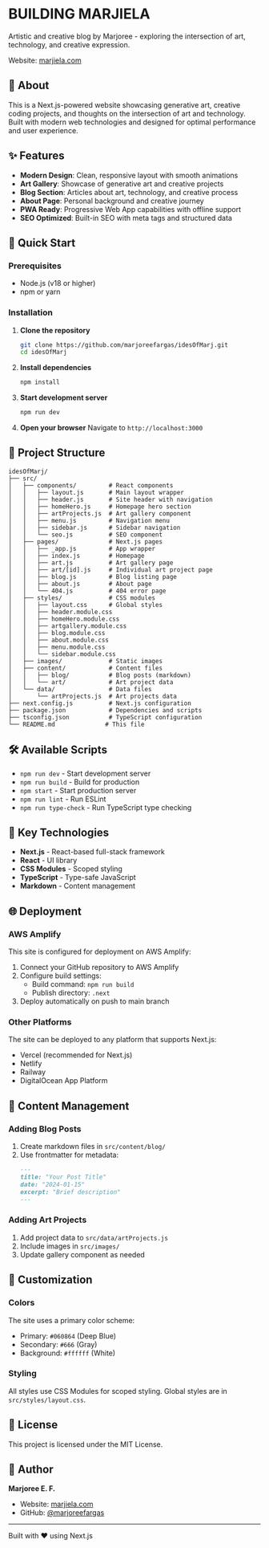 # BUILDING MARJIELA

Artistic and creative blog by Marjoree - exploring the intersection of art, technology, and creative expression.

Website: [marjiela.com](https://marjiela.com)

## 🎨 About

This is a Next.js-powered website showcasing generative art, creative coding projects, and thoughts on the intersection of art and technology. Built with modern web technologies and designed for optimal performance and user experience.

## ✨ Features

- **Modern Design**: Clean, responsive layout with smooth animations
- **Art Gallery**: Showcase of generative art and creative projects
- **Blog Section**: Articles about art, technology, and creative process
- **About Page**: Personal background and creative journey
- **PWA Ready**: Progressive Web App capabilities with offline support
- **SEO Optimized**: Built-in SEO with meta tags and structured data

## 🚀 Quick Start

### Prerequisites

- Node.js (v18 or higher)
- npm or yarn

### Installation

1. **Clone the repository**

   ```bash
   git clone https://github.com/marjoreefargas/idesOfMarj.git
   cd idesOfMarj
   ```

2. **Install dependencies**

   ```bash
   npm install
   ```

3. **Start development server**

   ```bash
   npm run dev
   ```

4. **Open your browser**
   Navigate to `http://localhost:3000`

## 📁 Project Structure

```
idesOfMarj/
├── src/
│   ├── components/         # React components
│   │   ├── layout.js       # Main layout wrapper
│   │   ├── header.js       # Site header with navigation
│   │   ├── homeHero.js     # Homepage hero section
│   │   ├── artProjects.js  # Art gallery component
│   │   ├── menu.js         # Navigation menu
│   │   ├── sidebar.js      # Sidebar navigation
│   │   └── seo.js          # SEO component
│   ├── pages/              # Next.js pages
│   │   ├── _app.js         # App wrapper
│   │   ├── index.js        # Homepage
│   │   ├── art.js          # Art gallery page
│   │   ├── art/[id].js     # Individual art project page
│   │   ├── blog.js         # Blog listing page
│   │   ├── about.js        # About page
│   │   └── 404.js          # 404 error page
│   ├── styles/             # CSS modules
│   │   ├── layout.css      # Global styles
│   │   ├── header.module.css
│   │   ├── homeHero.module.css
│   │   ├── artgallery.module.css
│   │   ├── blog.module.css
│   │   ├── about.module.css
│   │   ├── menu.module.css
│   │   └── sidebar.module.css
│   ├── images/             # Static images
│   ├── content/            # Content files
│   │   ├── blog/           # Blog posts (markdown)
│   │   └── art/            # Art project data
│   └── data/               # Data files
│       └── artProjects.js  # Art projects data
├── next.config.js          # Next.js configuration
├── package.json            # Dependencies and scripts
├── tsconfig.json           # TypeScript configuration
└── README.md              # This file
```

## 🛠️ Available Scripts

- `npm run dev` - Start development server
- `npm run build` - Build for production
- `npm start` - Start production server
- `npm run lint` - Run ESLint
- `npm run type-check` - Run TypeScript type checking

## 🎯 Key Technologies

- **Next.js** - React-based full-stack framework
- **React** - UI library
- **CSS Modules** - Scoped styling
- **TypeScript** - Type-safe JavaScript
- **Markdown** - Content management

## 🌐 Deployment

### AWS Amplify

This site is configured for deployment on AWS Amplify:

1. Connect your GitHub repository to AWS Amplify
2. Configure build settings:
   - Build command: `npm run build`
   - Publish directory: `.next`
3. Deploy automatically on push to main branch

### Other Platforms

The site can be deployed to any platform that supports Next.js:

- Vercel (recommended for Next.js)
- Netlify
- Railway
- DigitalOcean App Platform

## 📝 Content Management

### Adding Blog Posts

1. Create markdown files in `src/content/blog/`
2. Use frontmatter for metadata:
   ```markdown
   ---
   title: "Your Post Title"
   date: "2024-01-15"
   excerpt: "Brief description"
   ---
   ```

### Adding Art Projects

1. Add project data to `src/data/artProjects.js`
2. Include images in `src/images/`
3. Update gallery component as needed

## 🎨 Customization

### Colors

The site uses a primary color scheme:

- Primary: `#060864` (Deep Blue)
- Secondary: `#666` (Gray)
- Background: `#ffffff` (White)

### Styling

All styles use CSS Modules for scoped styling. Global styles are in `src/styles/layout.css`.

## 📄 License

This project is licensed under the MIT License.

## 👤 Author

**Marjoree E. F.**

- Website: [marjiela.com](https://marjiela.com)
- GitHub: [@marjoreefargas](https://github.com/marjoreefargas)

---

Built with ❤️ using Next.js